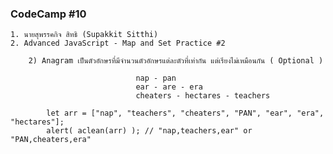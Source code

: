 ### CodeCamp #10
    1. นายสุพรรคกิจ สิทธิ (Supakkit Sitthi)
    2. Advanced JavaScript - Map and Set Practice #2

        2) Anagram เป็นตัวอักษรที่มีจำนวนตัวอักษรแต่ละตัวที่เท่ากัน แต่เรียงไม่เหมือนกัน ( Optional )

                                nap - pan
                                ear - are - era
                                cheaters - hectares - teachers

            let arr = ["nap", "teachers", "cheaters", "PAN", "ear", "era", "hectares"];
            alert( aclean(arr) ); // "nap,teachers,ear" or "PAN,cheaters,era"